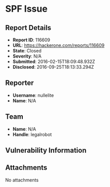 # SPF Issue 

## Report Details
- **Report ID**: 116609
- **URL**: https://hackerone.com/reports/116609
- **State**: Closed
- **Severity**: N/A
- **Submitted**: 2016-02-15T18:09:48.932Z
- **Disclosed**: 2016-09-25T18:13:33.294Z

## Reporter
- **Username**: nullelite
- **Name**: N/A

## Team
- **Name**: N/A
- **Handle**: legalrobot

## Vulnerability Information


## Attachments
No attachments
